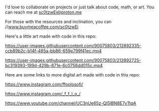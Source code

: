 
I'd love to collaborate on projects or just talk about code, math, or art. You can reach me at sc0tzwEi@proton.me 

For those with the resources and inclination, you can //www.buymeacoffee.com/sc0tzwEi

Here's a little art made with code in this repo:

https://user-images.githubusercontent.com/90075803/212892335-ccb89b2c-b14f-485a-bb86-659e799f41ec.mp4



https://user-images.githubusercontent.com/90075803/212892725-bc319393-199d-429b-871e-6c0756dd015c.mp4


Here are some links to more digital art made with code in this repo:


https://www.instagram.com/ffoolosofi/

https://www.instagram.com/_f_f_l_o_/

https://www.youtube.com/channel/UC3nUe65z-QI5IBN8E7vTtqA






